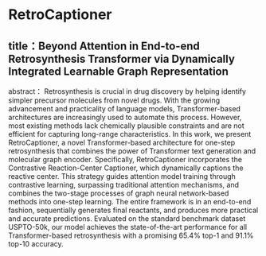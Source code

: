 # RetroCaptioner

## title：Beyond Attention in End-to-end Retrosynthesis Transformer via Dynamically Integrated Learnable Graph Representation
abstract：
Retrosynthesis is crucial in drug discovery by helping identify simpler precursor molecules from novel drugs. With the growing advancement and practicality of language models, Transformer-based architectures are increasingly used to automate this process. However, most existing methods lack chemically plausible constraints and are not efficient for capturing long-range characteristics. In this work, we present RetroCaptioner, a novel Transformer-based architecture for one-step retrosynthesis that combines the power of Transformer text generation and molecular graph encoder. Specifically, RetroCaptioner incorporates the Contrastive Reaction-Center Captioner, which dynamically captions the reactive center. This strategy guides attention model training through contrastive learning, surpassing traditional attention mechanisms, and combines the two-stage processes of graph neural network-based methods into one-step learning. The entire framework is in an end-to-end fashion, sequentially generates final reactants, and produces more practical and accurate predictions. Evaluated on the standard benchmark dataset USPTO-50k, our model achieves the state-of-the-art performance for all Transformer-based retrosynthesis with a promising 65.4% top-1 and 91.1% top-10 accuracy.
